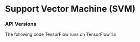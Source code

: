 # Support Vector Machine (SVM)

### API Versions

The following code TensorFlow runs on TensorFlow 1.x
